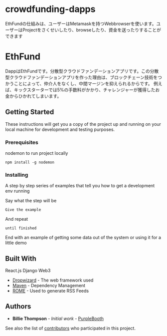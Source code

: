 # crowdfunding-dapps

EthFundの仕組みは、ユーザーはMetamaskを持つWebbrowserを使います。ユーザーはProjectをさくせいしたり、browseしたり、資金を送ったりすることができます

# EthFund

DappはEthFundです。分散型クラウドファンデーションアプリです。この分散型クラウドファンデーションアプリを作った理由は、ブロックチェーン技術をつかうことによって、仲介人をなくし、中間マージンを抑えられるからです。
例えば、キックスターターでは5%の手数料がかかり、チャレンジャーが獲得したお金からひかれてしまいます。


## Getting Started

These instructions will get you a copy of the project up and running on your local machine for development and testing purposes. 

### Prerequisites

nodemon to run project locally

```
npm install -g nodemon
```

### Installing

A step by step series of examples that tell you how to get a development env running

Say what the step will be

```
Give the example
```

And repeat

```
until finished
```

End with an example of getting some data out of the system or using it for a little demo

## Built With
React.js
Django
Web3
* [Dropwizard](http://www.dropwizard.io/1.0.2/docs/) - The web framework used
* [Maven](https://maven.apache.org/) - Dependency Management
* [ROME](https://rometools.github.io/rome/) - Used to generate RSS Feeds

## Authors

* **Billie Thompson** - *Initial work* - [PurpleBooth](https://github.com/PurpleBooth)

See also the list of [contributors](https://github.com/your/project/contributors) who participated in this project.
